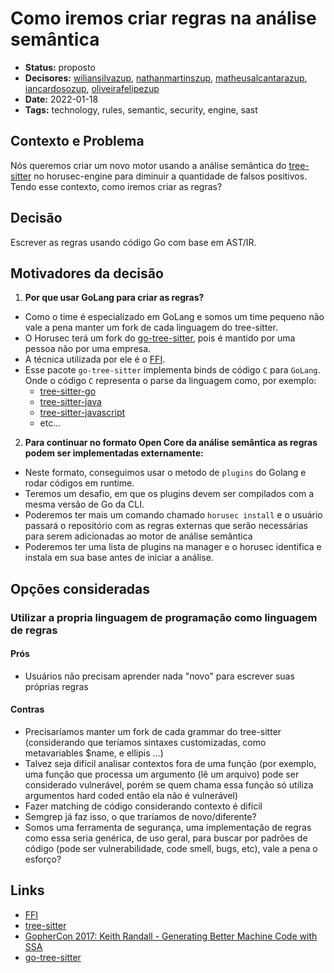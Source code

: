 # Como iremos criar regras na análise semântica

- **Status:** proposto
- **Decisores:** [wiliansilvazup](https://github.com/wiliansilvazup), [nathanmartinszup](https://github.com/nathanmartinszup), [matheusalcantarazup](https://github.com/matheusalcantarazup), [iancardosozup](https://github.com/iancardosozup), [oliveirafelipezup](https://github.com/oliveirafelipezup)
- **Date:** 2022-01-18
- **Tags:** technology, rules, semantic, security, engine, sast

## Contexto e Problema

Nós queremos criar um novo motor usando a análise semântica do [tree-sitter](https://github.com/tree-sitter/tree-sitter) no horusec-engine para diminuir a quantidade de falsos positivos. Tendo esse contexto, como iremos criar as regras?


## Decisão

Escrever as regras usando código Go com base em AST/IR.

## Motivadores da decisão

1. **Por que usar GoLang para criar as regras?**
- Como o time é especializado em GoLang e somos um time pequeno não vale a pena manter um fork de cada linguagem do tree-sitter.
- O Horusec terá um fork do [go-tree-sitter](https://github.com/smacker/go-tree-sitter), pois é mantido por uma pessoa não por uma empresa.
- A técnica utilizada por ele é o [FFI](https://en.wikipedia.org/wiki/Foreign_function_interface).
- Esse pacote `go-tree-sitter` implementa binds de código `C` para `GoLang`. Onde o código `C` representa o parse da linguagem como, por exemplo:
  - [tree-sitter-go](https://github.com/tree-sitter/tree-sitter-go)
  - [tree-sitter-java](https://github.com/tree-sitter/tree-sitter-java)
  - [tree-sitter-javascript](https://github.com/tree-sitter/tree-sitter-javascript)
  - etc...

2. **Para continuar no formato Open Core da análise semântica as regras podem ser implementadas externamente:**
- Neste formato, conseguimos usar o metodo de `plugins` do Golang e rodar códigos em runtime.
- Teremos um desafio, em que os plugins devem ser compilados com a mesma versão de Go da CLI.
- Poderemos ter mais um comando chamado `horusec install` e o usuário passará o repositório com as regras externas que serão necessárias para serem adicionadas ao motor de análise semântica
- Poderemos ter uma lista de plugins na manager e o horusec identifica e instala em sua base antes de iniciar a análise.

## Opções consideradas

### Utilizar a propria linguagem de programação como linguagem de regras

#### Prós
  - Usuários não precisam aprender nada "novo" para escrever suas próprias regras
#### Contras
  - Precisaríamos manter um fork de cada grammar do tree-sitter (considerando que teríamos sintaxes customizadas, como metavariables $name, e ellipis ...)
  - Talvez seja difícil analisar contextos fora de uma função (por exemplo, uma função que processa um argumento (lê um arquivo) pode ser considerado vulnerável, porém se quem chama essa função só utiliza argumentos hard coded então ela não é vulnerável)
  - Fazer matching de código considerando contexto é difícil
  - Semgrep já faz isso, o que traríamos de novo/diferente?
  - Somos uma ferramenta de segurança, uma implementação de regras como essa seria genérica, de uso geral, para buscar por padrões de código (pode ser vulnerabilidade, code smell, bugs, etc), vale a pena o esforço?

## Links
- [FFI](https://en.wikipedia.org/wiki/Foreign_function_interface)
- [tree-sitter](https://github.com/tree-sitter/tree-sitter)
- [GopherCon 2017: Keith Randall - Generating Better Machine Code with SSA](https://www.youtube.com/watch?v=uTMvKVma5ms&list=PL29r0-cYa9MrA_X9SDwxSRJrFrifLeQ34&index=4)
- [go-tree-sitter](https://github.com/smacker/go-tree-sitter)
